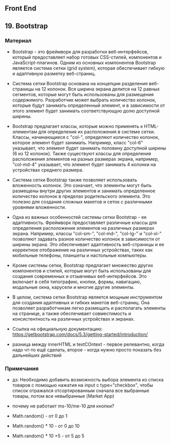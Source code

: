 ## Front End
## 19. Bootstrap

### Материал
* Bootstrap - это фреймворк для разработки веб-интерфейсов, который предоставляет набор готовых CSS-стилей, компонентов и JavaScript-плагинов. Одним из основных компонентов Bootstrap является система сетки (grid system), которая обеспечивает гибкую и адаптивную разметку веб-страниц.

* Система сетки Bootstrap основана на концепции разделения веб-страницы на 12 колонок. Вся ширина экрана делится на 12 равных сегментов, которые могут быть использованы для размещения содержимого. Разработчик может выбрать количество колонок, которые будут занимать определенный элемент, и в зависимости от этого элемент будет занимать соответствующую долю доступной ширины.

* Bootstrap предлагает классы, которые можно применять к HTML-элементам для определения их расположения в системе сетки. Классы, начинающиеся с "col-", определяют количество колонок, которое элемент будет занимать. Например, класс "col-6" указывает, что элемент будет занимать половину доступной ширины (6 из 12 колонок). Также существуют классы для определения расположения элементов на разных размерах экрана, например, "col-md-4" указывает, что элемент будет занимать 4 колонки на устройствах среднего размера.

* Система сетки Bootstrap также позволяет использовать вложенность колонок. Это означает, что элементы могут быть размещены внутри других элементов и занимать определенное количество колонок в пределах родительского элемента. Это полезно для создания сложных макетов и сеток с различными уровнями вложенности.

* Одна из важных особенностей системы сетки Bootstrap - ее адаптивность. Фреймворк предоставляет различные классы для определения расположения элементов на различных размерах экрана. Например, классы "col-sm-", "col-md-", "col-lg-" и "col-xl-" позволяют задавать разное количество колонок в зависимости от ширины экрана. Это обеспечивает адаптивность веб-страницы и ее корректное отображение на различных устройствах, таких как мобильные телефоны, планшеты и настольные компьютеры.

* Кроме системы сетки, Bootstrap предлагает множество других компонентов и стилей, которые могут быть использованы для создания современных и отзывчивых веб-интерфейсов. Это включает в себя типографию, кнопки, формы, навигацию, модальные окна, карусели и многие другие элементы.

* В целом, система сетки Bootstrap является мощным инструментом для создания адаптивных и гибких макетов веб-страниц. Она позволяет разработчикам легко размещать и располагать элементы на странице, а также обеспечивает совместимость и консистентность на различных устройствах и экранах.

* Ссылка на официальную документацию: https://getbootstrap.com/docs/5.3/getting-started/introduction/

* разница между innerHTML и textCOntext - первое релевантно, когда надо чт-то ещё сделать, второе - когда нужно просто показать без дальнейших действий

### Примечания
* дз: Необходимо добавить возможность выбора элемента из списка товаров с помощью нажатия на input с type="checkbox", чтобы список отражался отсортированным сначала все выбранные товары, потом все невыбранные (Market App)
* почему не работает ms-10/me-10 для кнопки?

* Math.random() - от 0 до 1
* Math.random() * 10 - от 0 до 10
* Math.random() * 10 +5  - от 5 до 5